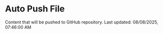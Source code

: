 # Auto Push File

Content that will be pushed to GitHub repository.
Last updated: 08/08/2025, 07:46:00 AM